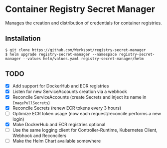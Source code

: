 # Container Registry Secret Manager

Manages the creation and distribution of credentials for container registries.

## Installation

```
$ git clone https://github.com/Werkspot/registry-secret-manager
$ helm upgrade registry-secret-manager --namespace registry-secret-manager --values helm/values.yaml registry-secret-manager/helm
```

## TODO

- [x] Add support for DockerHub and ECR registries
- [x] Listen for new ServiceAccounts creation via a webhook
- [x] Reconcile ServiceAccounts (create Secrets and inject its name in `ImagePullSecrets`)
- [x] Reconcile Secrets (renew ECR tokens every 3 hours)
- [ ] Optimize ECR token usage (now each request/reconcile performs a new login)
- [x] Make DockerHub and ECR registries optional
- [ ] Use the same logging client for Controller-Runtime, Kubernetes Client, Webhook and Reconcilers
- [ ] Make the Helm Chart available somewhere
